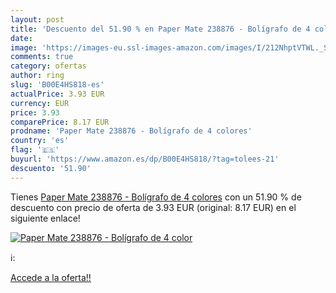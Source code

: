 ```yaml
---
layout: post
title: 'Descuento del 51.90 % en Paper Mate 238876 - Bolígrafo de 4 color'
date: 
image: 'https://images-eu.ssl-images-amazon.com/images/I/212NhptVTWL._SL200_.jpg'
comments: true
category: ofertas
author: ring
slug: 'B00E4HS818-es'
actualPrice: 3.93 EUR
currency: EUR
price: 3.93
comparePrice: 8.17 EUR
prodname: 'Paper Mate 238876 - Bolígrafo de 4 colores'
country: 'es'
flag: '🇪🇸'
buyurl: 'https://www.amazon.es/dp/B00E4HS818/?tag=tolees-21'
descuento: '51.90'
---
```


Tienes [Paper Mate 238876 - Bolígrafo de 4 colores](https://www.amazon.es/dp/B00E4HS818/?tag=tolees-21) con un 51.90 % de descuento con precio de oferta de 3.93 EUR (original: 8.17 EUR) en el siguiente enlace!

[![Paper Mate 238876 - Bolígrafo de 4 color](https://images-eu.ssl-images-amazon.com/images/I/212NhptVTWL._SL200_.jpg)](https://www.amazon.es/dp/B00E4HS818/?tag=tolees-21)

ℹ️:


[Accede a la oferta!!](https://www.amazon.es/dp/B00E4HS818/?tag=tolees-21)
